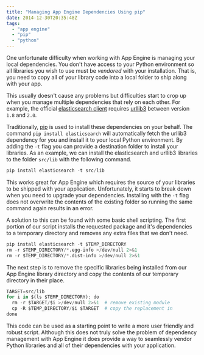 ```yaml
---
title: "Managing App Engine Dependencies Using pip"
date: 2014-12-30T20:35:48Z
tags: 
  - "app engine"
  - "pip"
  - "python"
---
```


One unfortunate difficulty when working with App Engine is managing your local
dependencies. You don't have access to your Python environment so all libraries
you wish to use must be *vendored* with your installation. That is, you need to
copy all of your library code into a local folder to ship along with your app.

<!--more-->

This usually doesn't cause any problems but difficulties start to crop up when
you manage multiple dependencies that rely on each other. For example, the
official [elasticsearch
client](https://github.com/elasticsearch/elasticsearch-py) requires
[urllib3](https://github.com/shazow/urllib3) between version `1.8` and `2.0`.

Traditionally, [pip](https://pip.pypa.io/en/latest/) is used to install these
dependencies on your behalf. The command `pip install elasticsearch` will
automatically fetch the urllib3 dependency for you and install it to your local
Python environment. By adding the `-t` flag you can provide a destination folder
to install your libraries. As an example, we can install the elasticsearch
and urllib3 libraries to the folder `src/lib` with the following command.

```python
pip install elasticsearch -t src/lib
```

This works great for App Engine which requires the source of your libraries to
be shipped with your application. Unfortunately, it starts to break down when
you need to upgrade your dependencies. Installing with the `-t` flag does not
overwrite the contents of the existing folder so running the same command again
results in an error.

A solution to this can be found with some basic shell scripting. The first portion of our script installs the requested package and it's
dependencies to a temporary directory and removes any extra files that we don't
need.

```python
pip install elasticsearch -t $TEMP_DIRECTORY
rm -r $TEMP_DIRECTORY/*.egg-info >/dev/null 2>&1
rm -r $TEMP_DIRECTORY/*.dist-info >/dev/null 2>&1
```

The next step is to remove the specific libraries being installed from our App
Engine library directory and copy the contents of our temporary directory in their place.

```python
TARGET=src/lib
for i in $(ls $TEMP_DIRECTORY); do
  rm -r $TARGET/$i >/dev/null 2>&1  # remove existing module
  cp -R $TEMP_DIRECTORY/$i $TARGET  # copy the replacement in
done
```

This code can be used as a starting point to write a more user friendly and
robust script. Although this does not truly solve the problem of dependency
management with App Engine it does provide a way to seamlessly vendor Python
libraries and all of their dependencies with your application.
